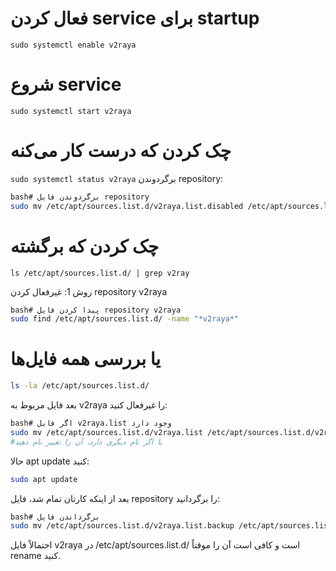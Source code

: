 # فعال کردن service برای startup
`sudo systemctl enable v2raya`

# شروع service
`sudo systemctl start v2raya`

# چک کردن که درست کار می‌کنه
`sudo systemctl status v2raya`
برگردوندن repository:
```bash
bash# برگردوندن فایل repository
sudo mv /etc/apt/sources.list.d/v2raya.list.disabled /etc/apt/sources.list.d/v2raya.list 2>/dev/null || true
```

# چک کردن که برگشته
`ls /etc/apt/sources.list.d/ | grep v2ray`





روش 1: غیرفعال کردن repository v2raya
```bash
bash# پیدا کردن فایل repository v2raya
sudo find /etc/apt/sources.list.d/ -name "*v2raya*"
```

# یا بررسی همه فایل‌ها
```bash
ls -la /etc/apt/sources.list.d/
```

بعد فایل مربوط به v2raya را غیرفعال کنید:
```bash
bash# اگر فایل v2raya.list وجود دارد
sudo mv /etc/apt/sources.list.d/v2raya.list /etc/apt/sources.list.d/v2raya.list.backup
#یا اگر نام دیگری دارد، آن را تغییر نام دهید
```

حالا apt update کنید:
```bash
sudo apt update
```
بعد از اینکه کارتان تمام شد، فایل repository را برگردانید:
```bash
bash# برگرداندن فایل
sudo mv /etc/apt/sources.list.d/v2raya.list.backup /etc/apt/sources.list.d/v2raya.list
```
احتمالاً فایل v2raya در /etc/apt/sources.list.d/ است و کافی است آن را موقتاً rename کنید.
